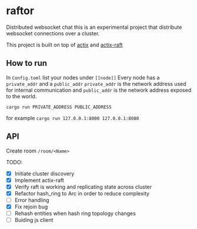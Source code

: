 # raftor

Distributed websocket chat
this is an experimental project that distribute websocket connections
over a cluster.

This project is built on top of
[actix](https://github.com/actix/actix) and
[actix-raft](https://github.com/railgun-rs/actix-raft)

## How to run

In `Config.toml` list your nodes under `[[node]]`
Every node has a `private_addr` and a `public_addr`
`private_addr` is the network address used for internal communication
and `public_addr` is the network address exposed to the world.

`cargo run PRIVATE_ADDRESS PUBLIC_ADDRESS`

for example
`cargo run 127.0.0.1:8000 127.0.0.1:8080`

## API

Create room
`/room/<Name>`



TODO:

- [X] Initiate cluster discovery
- [X] Implement actix-raft
- [X] Verify raft is working and replicating state across cluster
- [X] Refactor hash_ring to Arc in order to reduce complexity
- [ ] Error handling
- [X] Fix rejoin bug
- [ ] Rehash entities when hash ring topology changes
- [ ] Buiding js client
